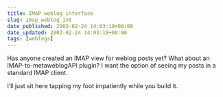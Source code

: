 ```yaml
---
title: IMAP weblog interface
slug: imap_weblog_int
date_published: 2003-02-24 14:03:19+00:00
date_updated: 2003-02-24 14:03:19+00:00
tags: [weblogs]
---
```

Has anyone created an IMAP view for weblog posts yet? What about an IMAP-to-metaweblogAPI plugin? I want the option of seeing my posts in a standard IMAP client.

I’ll just sit here tapping my foot impatiently while you build it.
